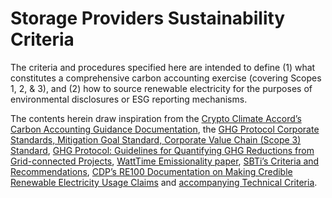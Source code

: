 # Storage Providers Sustainability Criteria

The criteria and procedures specified here are intended to define (1) what constitutes a comprehensive carbon accounting exercise (covering Scopes 1, 2, & 3), and (2) how to source renewable electricity for the purposes of environmental disclosures or ESG reporting mechanisms.

The contents herein draw inspiration from the [Crypto Climate Accord’s Carbon Accounting Guidance Documentation](https://cryptoclimate.org/wp-content/uploads/2021/12/RMI-CIP-CCA-Guidance-Documentation-Dec15.pdf), the [GHG Protocol Corporate Standards, Mitigation Goal Standard, Corporate Value Chain (Scope 3) Standard](https://ghgprotocol.org/standards), [GHG Protocol: Guidelines for Quantifying GHG Reductions from Grid-connected Projects](https://wriorg.s3.amazonaws.com/s3fs-public/pdf/ghgprotocol-electricity.pdf), [WattTime Emissionality paper](https://energyathaas.files.wordpress.com/2019/04/acdb3-00main.pdf), [SBTi’s Criteria and Recommendations](https://sciencebasedtargets.org/resources/files/SBTi-criteria.pdf), [CDP’s RE100 Documentation on Making Credible Renewable Electricity Usage Claims](https://www.there100.org/sites/re100/files/2020-09/RE100%20Making%20Credible%20Claims.pdf) and [accompanying Technical Criteria](https://www.there100.org/sites/re100/files/2021-03/RE100%20Technical%20criteria%20\_for%20website\_final.pdf).
